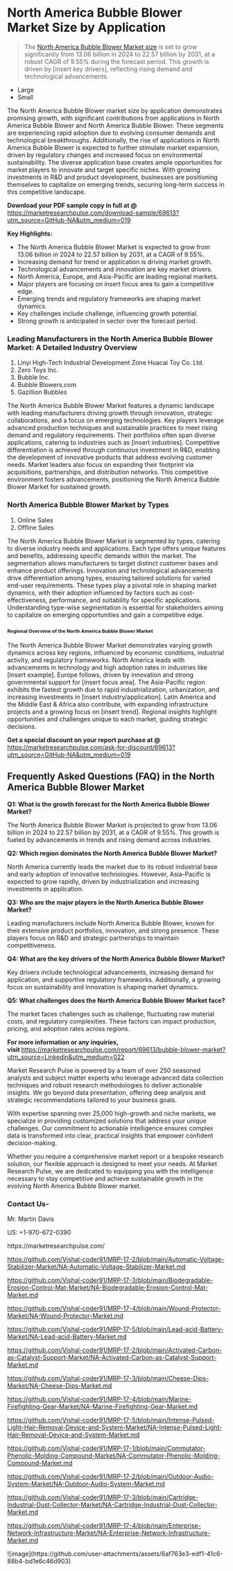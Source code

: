 <h1>North America Bubble Blower Market&nbsp;Size by Application</h1><blockquote><p>The <a href="https://marketresearchpulse.com/download-sample/69613?utm_source=GitHub-NA&amp;utm_medium=019">North America Bubble Blower Market size</a> is set to grow significantly from 13.06 billion in 2024 to 22.57 billion by 2031, at a robust CAGR of 9.55% during the forecast period. This growth is driven by [insert key drivers], reflecting rising demand and technological advancements.</p></blockquote><ul><li>Large<li> Small</li></ul><p>The North America Bubble Blower market size by application demonstrates promising growth, with significant contributions from applications in North America Bubble Blower and North America Bubble Blower. These segments are experiencing rapid adoption due to evolving consumer demands and technological breakthroughs. Additionally, the rise of applications in North America Bubble Blower is expected to further stimulate market expansion, driven by regulatory changes and increased focus on environmental sustainability. The diverse application base creates ample opportunities for market players to innovate and target specific niches. With growing investments in R&D and product development, businesses are positioning themselves to capitalize on emerging trends, securing long-term success in this competitive landscape.</p><p><strong>Download your PDF sample copy in full at @ </strong><a href="https://marketresearchpulse.com/download-sample/69613?utm_source=GitHub-NA&amp;utm_medium=019">https://marketresearchpulse.com/download-sample/69613?utm_source=GitHub-NA&amp;utm_medium=019</a></p><p><strong>Key Highlights: </strong></p><ul><li>The North America Bubble Blower Market is expected to grow from 13.06 billion in 2024 to 22.57 billion by 2031, at a CAGR of 9.55%.</li><li>Increasing demand for trend or application is driving market growth.</li><li>Technological advancements and innovation are key market drivers.</li><li>North America, Europe, and Asia-Pacific are leading regional markets.</li><li>Major players are focusing on insert focus area to gain a competitive edge.</li><li>Emerging trends and regulatory frameworks are shaping market dynamics.</li><li>Key challenges include challenge, influencing growth potential.</li><li>Strong growth is anticipated in sector over the forecast period.</li></ul><h3>Leading Manufacturers in the North America Bubble Blower Market: A Detailed Industry Overview</h3><ol><li>Linyi High-Tech Industrial Development Zone Huacai Toy Co. Ltd.</li><li>Zero Toys Inc.</li><li>Bubble Inc.</li><li>Bubble Blowers.com</li><li>Gazillion Bubbles</li></ol><div class="flex max-w-full flex-col flex-grow"><div class="min-h-8 text-message flex w-full flex-col items-end gap-2 whitespace-normal break-words [.text-message+&amp;]:mt-5" dir="auto" data-message-author-role="assistant" data-message-id="fd8432e4-4910-450d-b182-61b7bfb0a01f" data-message-model-slug="gpt-4o"><div class="flex w-full flex-col gap-1 empty:hidden first:pt-[3px]"><div class="markdown prose w-full break-words dark:prose-invert light"><p>The North America Bubble Blower Market features a dynamic landscape with leading manufacturers driving growth through innovation, strategic collaborations, and a focus on emerging technologies. Key players leverage advanced production techniques and sustainable practices to meet rising demand and regulatory requirements. Their portfolios often span diverse applications, catering to industries such as [insert industries]. Competitive differentiation is achieved through continuous investment in R&amp;D, enabling the development of innovative products that address evolving customer needs. Market leaders also focus on expanding their footprint via acquisitions, partnerships, and distribution networks. This competitive environment fosters advancements, positioning the North America Bubble Blower Market for sustained growth.</p></div></div></div></div><h3>North America Bubble Blower Market by Types</h3><ol><li>Online Sales<li> Offline Sales</li></ol><div class="flex max-w-full flex-col flex-grow"><div class="min-h-8 text-message flex w-full flex-col items-end gap-2 whitespace-normal break-words [.text-message+&amp;]:mt-5" dir="auto" data-message-author-role="assistant" data-message-id="084470be-0bb7-4664-bddf-5156b4f41249" data-message-model-slug="gpt-4o-mini"><div class="flex w-full flex-col gap-1 empty:hidden first:pt-[3px]"><div class="markdown prose w-full break-words dark:prose-invert light"><p>The North America Bubble Blower Market is segmented by types, catering to diverse industry needs and applications. Each type offers unique features and benefits, addressing specific demands within the market. The segmentation allows manufacturers to target distinct customer bases and enhance product offerings. Innovation and technological advancements drive differentiation among types, ensuring tailored solutions for varied end-user requirements. These types play a pivotal role in shaping market dynamics, with their adoption influenced by factors such as cost-effectiveness, performance, and suitability for specific applications. Understanding type-wise segmentation is essential for stakeholders aiming to capitalize on emerging opportunities and gain a competitive edge.</p></div></div></div></div><h3><span style="font-size: 11px;">Regional Overview of the North America Bubble Blower Market</span></h3><div class="flex max-w-full flex-col flex-grow"><div class="min-h-8 text-message flex w-full flex-col items-end gap-2 whitespace-normal break-words [.text-message+&amp;]:mt-5" dir="auto" data-message-author-role="assistant" data-message-id="e9038762-ce64-4e30-91c9-9bd413514231" data-message-model-slug="gpt-4o-mini"><div class="flex w-full flex-col gap-1 empty:hidden first:pt-[3px]"><div class="markdown prose w-full break-words dark:prose-invert light"><p>The North America Bubble Blower Market demonstrates varying growth dynamics across key regions, influenced by economic conditions, industrial activity, and regulatory frameworks. North America leads with advancements in technology and high adoption rates in industries like [insert example]. Europe follows, driven by innovation and strong governmental support for [insert focus area]. The Asia-Pacific region exhibits the fastest growth due to rapid industrialization, urbanization, and increasing investments in [insert industry/application]. Latin America and the Middle East &amp; Africa also contribute, with expanding infrastructure projects and a growing focus on [insert trend]. Regional insights highlight opportunities and challenges unique to each market, guiding strategic decisions.</p></div></div></div></div><p><strong>Get a special discount on your report purchase at @ </strong><a href="https://marketresearchpulse.com/ask-for-discount/69613?utm_source=GitHub-NA&amp;utm_medium=019">https://marketresearchpulse.com/ask-for-discount/69613?utm_source=GitHub-NA&amp;utm_medium=019</a></p><h2>Frequently Asked Questions (FAQ) in the North America Bubble Blower Market</h2><p><strong>Q1: What is the growth forecast for the North America Bubble Blower Market?</strong></p><p>The North America Bubble Blower Market is projected to grow from 13.06 billion in 2024 to 22.57 billion by 2031, at a CAGR of 9.55%. This growth is fueled by advancements in trends and rising demand across industries.</p><p><strong>Q2: Which region dominates the North America Bubble Blower Market?</strong></p><p>North America currently leads the market due to its robust industrial base and early adoption of innovative technologies. However, Asia-Pacific is expected to grow rapidly, driven by industrialization and increasing investments in application.</p><p><strong>Q3: Who are the major players in the North America Bubble Blower Market?</strong></p><p>Leading manufacturers include North America Bubble Blower, known for their extensive product portfolios, innovation, and strong presence. These players focus on R&amp;D and strategic partnerships to maintain competitiveness.</p><p><strong>Q4: What are the key drivers of the North America Bubble Blower Market?</strong></p><p>Key drivers include technological advancements, increasing demand for application, and supportive regulatory frameworks. Additionally, a growing focus on sustainability and innovation is shaping market dynamics.</p><p><strong>Q5: What challenges does the North America Bubble Blower Market face?</strong></p><p>The market faces challenges such as challenge, fluctuating raw material costs, and regulatory complexities. These factors can impact production, pricing, and adoption rates across regions.</p><p><strong>For more information or any inquiries, visit&nbsp;</strong><a href="https://marketresearchpulse.com/report/69613/bubble-blower-market?utm_source=Linkedin&utm_medium=022">https://marketresearchpulse.com/report/69613/bubble-blower-market?utm_source=Linkedin&utm_medium=022</a></p><p>Market Research Pulse is powered by a team of over 250 seasoned analysts and subject matter experts who leverage advanced data collection techniques and robust research methodologies to deliver actionable insights. We go beyond data presentation, offering deep analysis and strategic recommendations tailored to your business goals.</p><p>With expertise spanning over 25,000 high-growth and niche markets, we specialize in providing customized solutions that address your unique challenges. Our commitment to actionable intelligence ensures complex data is transformed into clear, practical insights that empower confident decision-making.</p><p>Whether you require a comprehensive market report or a bespoke research solution, our flexible approach is designed to meet your needs. At Market Research Pulse, we are dedicated to equipping you with the intelligence necessary to stay competitive and achieve sustainable growth in the evolving North America Bubble Blower market.</p><h3><strong>Contact Us-</strong></h3><p>Mr. Martin Davis</p><p>US: +1-970-672-0390</p><p>https://marketresearchpulse.com/</p><p><a href="https://github.com/Vishal-coder91/MRP-17-2/blob/main/Automatic-Voltage-Stabilizer-Market/NA-Automatic-Voltage-Stabilizer-Market.md">https://github.com/Vishal-coder91/MRP-17-2/blob/main/Automatic-Voltage-Stabilizer-Market/NA-Automatic-Voltage-Stabilizer-Market.md</a></p><p><a href="https://github.com/Vishal-coder91/MRP-17-3/blob/main/Biodegradable-Erosion-Control-Mat-Market/NA-Biodegradable-Erosion-Control-Mat-Market.md">https://github.com/Vishal-coder91/MRP-17-3/blob/main/Biodegradable-Erosion-Control-Mat-Market/NA-Biodegradable-Erosion-Control-Mat-Market.md</a></p><p><a href="https://github.com/Vishal-coder91/MRP-17-4/blob/main/Wound-Protector-Market/NA-Wound-Protector-Market.md">https://github.com/Vishal-coder91/MRP-17-4/blob/main/Wound-Protector-Market/NA-Wound-Protector-Market.md</a></p><p><a href="https://github.com/Vishal-coder91/MRP-17-5/blob/main/Lead-acid-Battery-Market/NA-Lead-acid-Battery-Market.md">https://github.com/Vishal-coder91/MRP-17-5/blob/main/Lead-acid-Battery-Market/NA-Lead-acid-Battery-Market.md</a></p><p><a href="https://github.com/Vishal-coder91/MRP-17-2/blob/main/Activated-Carbon-as-Catalyst-Support-Market/NA-Activated-Carbon-as-Catalyst-Support-Market.md">https://github.com/Vishal-coder91/MRP-17-2/blob/main/Activated-Carbon-as-Catalyst-Support-Market/NA-Activated-Carbon-as-Catalyst-Support-Market.md</a></p><p><a href="https://github.com/Vishal-coder91/MRP-17-3/blob/main/Cheese-Dips-Market/NA-Cheese-Dips-Market.md">https://github.com/Vishal-coder91/MRP-17-3/blob/main/Cheese-Dips-Market/NA-Cheese-Dips-Market.md</a></p><p><a href="https://github.com/Vishal-coder91/MRP-17-4/blob/main/Marine-Firefighting-Gear-Market/NA-Marine-Firefighting-Gear-Market.md">https://github.com/Vishal-coder91/MRP-17-4/blob/main/Marine-Firefighting-Gear-Market/NA-Marine-Firefighting-Gear-Market.md</a></p><p><a href="https://github.com/Vishal-coder91/MRP-17-5/blob/main/Intense-Pulsed-Light-Hair-Removal-Device-and-System-Market/NA-Intense-Pulsed-Light-Hair-Removal-Device-and-System-Market.md">https://github.com/Vishal-coder91/MRP-17-5/blob/main/Intense-Pulsed-Light-Hair-Removal-Device-and-System-Market/NA-Intense-Pulsed-Light-Hair-Removal-Device-and-System-Market.md</a></p><p><a href="https://github.com/Vishal-coder91/MRP-17-1/blob/main/Commutator-Phenolic-Molding-Compound-Market/NA-Commutator-Phenolic-Molding-Compound-Market.md">https://github.com/Vishal-coder91/MRP-17-1/blob/main/Commutator-Phenolic-Molding-Compound-Market/NA-Commutator-Phenolic-Molding-Compound-Market.md</a></p><p><a href="https://github.com/Vishal-coder91/MRP-17-2/blob/main/Outdoor-Audio-System-Market/NA-Outdoor-Audio-System-Market.md">https://github.com/Vishal-coder91/MRP-17-2/blob/main/Outdoor-Audio-System-Market/NA-Outdoor-Audio-System-Market.md</a></p><p><a href="https://github.com/Vishal-coder91/MRP-17-3/blob/main/Cartridge-Industrial-Dust-Collector-Market/NA-Cartridge-Industrial-Dust-Collector-Market.md">https://github.com/Vishal-coder91/MRP-17-3/blob/main/Cartridge-Industrial-Dust-Collector-Market/NA-Cartridge-Industrial-Dust-Collector-Market.md</a></p><p><a href="https://github.com/Vishal-coder91/MRP-17-4/blob/main/Enterprise-Network-Infrastructure-Market/NA-Enterprise-Network-Infrastructure-Market.md">https://github.com/Vishal-coder91/MRP-17-4/blob/main/Enterprise-Network-Infrastructure-Market/NA-Enterprise-Network-Infrastructure-Market.md</a></p>
![image](https://github.com/user-attachments/assets/6af763e3-edf1-41c6-88b4-bd1e6c46d903)
